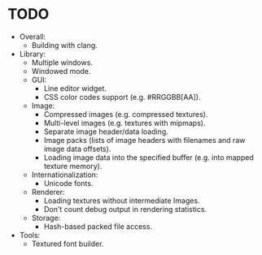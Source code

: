 # TODO
* Overall:
	- Building with clang.
* Library:
	- Multiple windows.
	- Windowed mode.
	* GUI:
		- Line editor widget.
		- CSS color codes support (e.g. #RRGGBB[AA]).
	* Image:
		- Compressed images (e.g. compressed textures).
		- Multi-level images (e.g. textures with mipmaps).
		- Separate image header/data loading.
		- Image packs (lists of image headers with filenames and raw image data offsets).
		- Loading image data into the specified buffer (e.g. into mapped texture memory).
	* Internationalization:
		- Unicode fonts.
	* Renderer:
		- Loading textures without intermediate Images.
		- Don't count debug output in rendering statistics.
	* Storage:
		- Hash-based packed file access.
* Tools:
	- Textured font builder.
